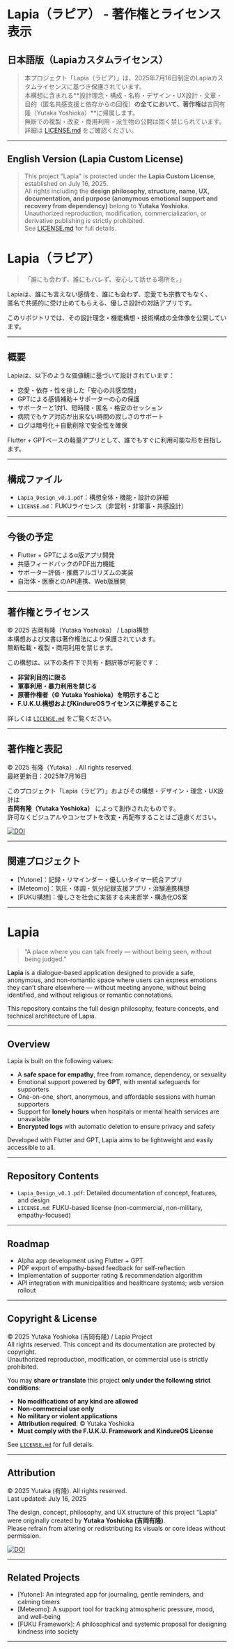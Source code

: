 # Lapia（ラピア） - 著作権とライセンス表示

## 日本語版（Lapiaカスタムライセンス）

> 本プロジェクト「Lapia（ラピア）」は、2025年7月16日制定のLapiaカスタムライセンスに基づき保護されています。  
> 本構想に含まれる**設計理念・構成・名称・デザイン・UX設計・文章・目的（匿名共感支援と依存からの回復）**の全てにおいて、著作権は**吉岡有隆（Yutaka Yoshioka）**に帰属します。  
> 無断での複製・改変・商用利用・派生物の公開は固く禁じられています。  
> 詳細は [LICENSE.md](./LICENSE.md) をご確認ください。

---

## English Version (Lapia Custom License)

> This project "Lapia" is protected under the **Lapia Custom License**, established on July 16, 2025.  
> All rights including the **design philosophy, structure, name, UX, documentation, and purpose (anonymous emotional support and recovery from dependency)** belong to **Yutaka Yoshioka**.  
> Unauthorized reproduction, modification, commercialization, or derivative publishing is strictly prohibited.  
> See [LICENSE.md](./LICENSE.md) for full details.

# Lapia（ラピア）

> 「誰にも会わず、誰にもバレず、安心して話せる場所を。」

Lapiaは、誰にも言えない感情を、誰にも会わず、恋愛でも宗教でもなく、  
匿名で共感的に受け止めてもらえる、優しさ設計の対話アプリです。

このリポジトリでは、その設計理念・機能構想・技術構成の全体像を公開しています。

---

## 概要

Lapiaは、以下のような価値観に基づいて設計されています：

- 恋愛・依存・性を排した「安心の共感空間」
- GPTによる感情補助＋サポーターの心の保護
- サポーターと1対1、短時間・匿名・格安のセッション
- 病院でもケア対応が出来ない時間の寂しさのサポート
- ログは暗号化＋自動削除で安全性を確保

Flutter + GPTベースの軽量アプリとして、誰でもすぐに利用可能な形を目指します。

---

## 構成ファイル

- `Lapia_Design_v0.1.pdf`：構想全体・機能・設計の詳細  
- `LICENSE.md`：FUKUライセンス（非営利・非軍事・共感設計）

---

## 今後の予定

- Flutter + GPTによるα版アプリ開発  
- 共感フィードバックのPDF出力機能  
- サポーター評価・推薦アルゴリズムの実装  
- 自治体・医療とのAPI連携、Web版展開

---

## 著作権とライセンス

© 2025 吉岡有隆（Yutaka Yoshioka） / Lapia構想  
本構想および文書は著作権法により保護されています。  
無断転載・複製・商用利用を禁じます。

この構想は、以下の条件下で共有・翻訳等が可能です：

- **非営利目的に限る**  
- **軍事利用・暴力利用を禁じる**  
- **原著作権者（© Yutaka Yoshioka）を明示すること**  
- **F.U.K.U.構想およびKindureOSライセンスに準拠すること**

詳しくは [`LICENSE.md`](./LICENSE.md) をご覧ください。

---

## 著作権と表記

© 2025 有隆（Yutaka）. All rights reserved.  
最終更新日：2025年7月16日

このプロジェクト「Lapia（ラピア）」およびその構想・デザイン・理念・UX設計は  
**吉岡有隆（Yutaka Yoshioka）** によって創作されたものです。  
許可なくビジュアルやコンセプトを改変・再配布することはご遠慮ください。

<a href="https://doi.org/10.5281/zenodo.15970970"><img src="https://zenodo.org/badge/1020744276.svg" alt="DOI"></a>

---

## 関連プロジェクト

- [Yutone]：記録・リマインダー・優しいタイマー統合アプリ  
- [Meteomo]：気圧・体調・気分記録支援アプリ・治験連携構想  
- [FUKU構想]：優しさを社会に実装する未来哲学・構造化OS案

---

# Lapia

> “A place where you can talk freely — without being seen, without being judged.”

**Lapia** is a dialogue-based application designed to provide a safe, anonymous, and non-romantic space where users can express emotions they can’t share elsewhere — without meeting anyone, without being identified, and without religious or romantic connotations.

This repository contains the full design philosophy, feature concepts, and technical architecture of Lapia.

---

## Overview

Lapia is built on the following values:

- A **safe space for empathy**, free from romance, dependency, or sexuality  
- Emotional support powered by **GPT**, with mental safeguards for supporters  
- One-on-one, short, anonymous, and affordable sessions with human supporters  
- Support for **lonely hours** when hospitals or mental health services are unavailable  
- **Encrypted logs** with automatic deletion to ensure privacy and safety

Developed with Flutter and GPT, Lapia aims to be lightweight and easily accessible to all.

---

## Repository Contents

- `Lapia_Design_v0.1.pdf`: Detailed documentation of concept, features, and design  
- `LICENSE.md`: FUKU-based license (non-commercial, non-military, empathy-focused)

---

## Roadmap

- Alpha app development using Flutter + GPT  
- PDF export of empathy-based feedback for self-reflection  
- Implementation of supporter rating & recommendation algorithm  
- API integration with municipalities and healthcare systems; web version rollout

---

## Copyright & License

© 2025 Yutaka Yoshioka (吉岡有隆) / Lapia Project  
All rights reserved. This concept and its documentation are protected by copyright.  
Unauthorized reproduction, modification, or commercial use is strictly prohibited.

You may **share or translate** this project **only under the following strict conditions**:

- **No modifications of any kind are allowed**  
- **Non-commercial use only**  
- **No military or violent applications**  
- **Attribution required**: © Yutaka Yoshioka  
- **Must comply with the F.U.K.U. Framework and KindureOS License**

See [`LICENSE.md`](./LICENSE.md) for full details.

---

## Attribution

© 2025 Yutaka (有隆). All rights reserved.  
Last updated: July 16, 2025

The design, concept, philosophy, and UX structure of this project “Lapia”  
were originally created by **Yutaka Yoshioka (吉岡有隆)**.  
Please refrain from altering or redistributing its visuals or core ideas without permission.

<a href="https://doi.org/10.5281/zenodo.15970970"><img src="https://zenodo.org/badge/1020744276.svg" alt="DOI"></a>

---

## Related Projects

- [Yutone]: An integrated app for journaling, gentle reminders, and calming timers  
- [Meteomo]: A support tool for tracking atmospheric pressure, mood, and well-being  
- [FUKU Framework]: A philosophical and systemic proposal for designing kindness into society

---

